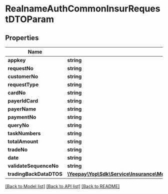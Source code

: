 # RealnameAuthCommonInsurRequestDTOParam

## Properties
Name | Type | Description | Notes
------------ | ------------- | ------------- | -------------
**appkey** | **string** |  | [optional] 
**requestNo** | **string** |  | [optional] 
**customerNo** | **string** |  | [optional] 
**requestType** | **string** |  | [optional] 
**cardNo** | **string** |  | [optional] 
**payerIdCard** | **string** |  | [optional] 
**payerName** | **string** |  | [optional] 
**paymentNo** | **string** |  | [optional] 
**queryNo** | **string** |  | [optional] 
**taskNumbers** | **string** |  | [optional] 
**totalAmount** | **string** |  | [optional] 
**tradeNo** | **string** |  | [optional] 
**date** | **string** |  | [optional] 
**validateSequenceNo** | **string** |  | [optional] 
**tradingBackDataDTOS** | [**\Yeepay\Yop\Sdk\Service\Insurance\Model\RealnameAuthTradingBackDataDTOParam[]**](RealnameAuthTradingBackDataDTOParam.md) |  | [optional] 

[[Back to Model list]](../README.md#documentation-for-models) [[Back to API list]](../README.md#documentation-for-api-endpoints) [[Back to README]](../README.md)


